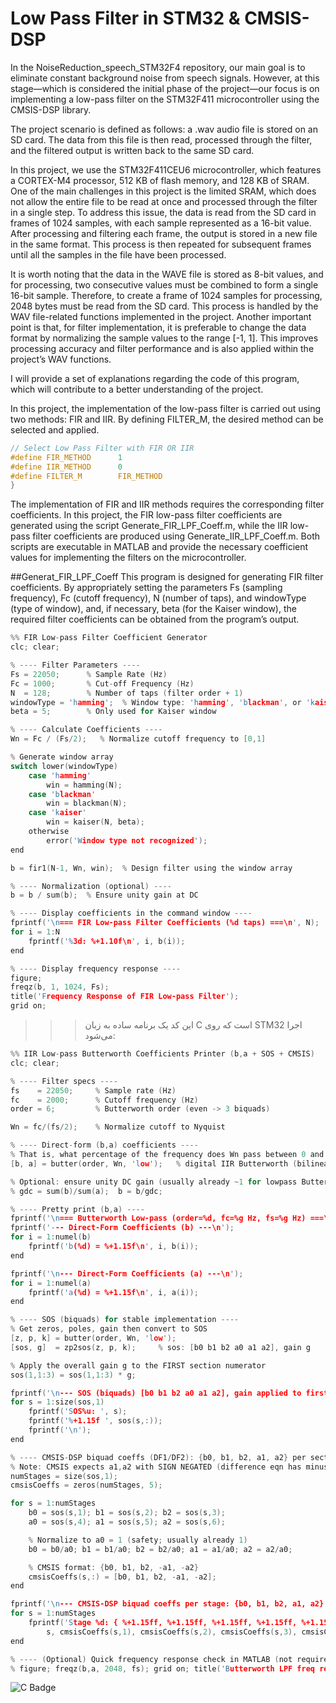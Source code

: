 # Low Pass Filter in STM32 & CMSIS-DSP

In the NoiseReduction_speech_STM32F4 repository, our main goal is to eliminate constant background noise from speech signals. However, at this stage—which is considered the initial phase of the project—our focus is on implementing a low-pass filter on the STM32F411 microcontroller using the CMSIS-DSP library.

The project scenario is defined as follows: a .wav audio file is stored on an SD card. The data from this file is then read, processed through the filter, and the filtered output is written back to the same SD card.

In this project, we use the STM32F411CEU6 microcontroller, which features a CORTEX-M4 processor, 512 KB of flash memory, and 128 KB of SRAM. One of the main challenges in this project is the limited SRAM, which does not allow the entire file to be read at once and processed through the filter in a single step.
To address this issue, the data is read from the SD card in frames of 1024 samples, with each sample represented as a 16-bit value. After processing and filtering each frame, the output is stored in a new file in the same format. This process is then repeated for subsequent frames until all the samples in the file have been processed.

It is worth noting that the data in the WAVE file is stored as 8-bit values, and for processing, two consecutive values must be combined to form a single 16-bit sample. Therefore, to create a frame of 1024 samples for processing, 2048 bytes must be read from the SD card. This process is handled by the WAV file-related functions implemented in the project.
Another important point is that, for filter implementation, it is preferable to change the data format by normalizing the sample values to the range [-1, 1]. This improves processing accuracy and filter performance and is also applied within the project’s WAV functions.

I will provide a set of explanations regarding the code of this program, which will contribute to a better understanding of the project.




In this project, the implementation of the low-pass filter is carried out using two methods: FIR and IIR. By defining FILTER_M, the desired method can be selected and applied.
```c
// Select Low Pass Filter with FIR OR IIR
#define FIR_METHOD		1
#define IIR_METHOD		0
#define FILTER_M		FIR_METHOD
}
```


        
The implementation of FIR and IIR methods requires the corresponding filter coefficients. In this project, the FIR low-pass filter coefficients are generated using the script Generate_FIR_LPF_Coeff.m, while the IIR low-pass filter coefficients are produced using Generate_IIR_LPF_Coeff.m. Both scripts are executable in MATLAB and provide the necessary coefficient values for implementing the filters on the microcontroller.



    

##Generat_FIR_LPF_Coeff
This program is designed for generating FIR filter coefficients. By appropriately setting the parameters Fs (sampling frequency), Fc (cutoff frequency), N (number of taps), and windowType (type of window), and, if necessary, beta (for the Kaiser window), the required filter coefficients can be obtained from the program’s output.
```c
%% FIR Low-pass Filter Coefficient Generator
clc; clear;

% ---- Filter Parameters ----
Fs = 22050;      % Sample Rate (Hz)
Fc = 1000;       % Cut-off Frequency (Hz)
N  = 128;        % Number of taps (filter order + 1)
windowType = 'hamming';  % Window type: 'hamming', 'blackman', or 'kaiser'
beta = 5;        % Only used for Kaiser window

% ---- Calculate Coefficients ----
Wn = Fc / (Fs/2);   % Normalize cutoff frequency to [0,1]

% Generate window array
switch lower(windowType)
    case 'hamming'
        win = hamming(N);
    case 'blackman'
        win = blackman(N);
    case 'kaiser'
        win = kaiser(N, beta);
    otherwise
        error('Window type not recognized');
end

b = fir1(N-1, Wn, win);  % Design filter using the window array

% ---- Normalization (optional) ----
b = b / sum(b);  % Ensure unity gain at DC

% ---- Display coefficients in the command window ----
fprintf('\n=== FIR Low-pass Filter Coefficients (%d taps) ===\n', N);
for i = 1:N
    fprintf('%3d: %+1.10f\n', i, b(i));
end

% ---- Display frequency response ----
figure;
freqz(b, 1, 1024, Fs);
title('Frequency Response of FIR Low-pass Filter');
grid on;

```

>>> این کد یک برنامه ساده به زبان C است که روی STM32 اجرا می‌شود:
```c
%% IIR Low-pass Butterworth Coefficients Printer (b,a + SOS + CMSIS)
clc; clear;

% ---- Filter specs ----
fs    = 22050;     % Sample rate (Hz)
fc    = 2000;      % Cutoff frequency (Hz)
order = 6;         % Butterworth order (even -> 3 biquads)

Wn = fc/(fs/2);    % Normalize cutoff to Nyquist

% ---- Direct-form (b,a) coefficients ----
% That is, what percentage of the frequency does Wn pass between 0 and (Fs/2)?
[b, a] = butter(order, Wn, 'low');   % digital IIR Butterworth (bilinear)

% Optional: ensure unity DC gain (usually already ~1 for lowpass Butter)
% gdc = sum(b)/sum(a);  b = b/gdc;

% ---- Pretty print (b,a) ----
fprintf('\n=== Butterworth Low-pass (order=%d, fc=%g Hz, fs=%g Hz) ===\n', order, fc, fs);
fprintf('--- Direct-Form Coefficients (b) ---\n');
for i = 1:numel(b)
    fprintf('b(%d) = %+1.15f\n', i, b(i));
end

fprintf('\n--- Direct-Form Coefficients (a) ---\n');
for i = 1:numel(a)
    fprintf('a(%d) = %+1.15f\n', i, a(i));
end

% ---- SOS (biquads) for stable implementation ----
% Get zeros, poles, gain then convert to SOS
[z, p, k] = butter(order, Wn, 'low');
[sos, g]  = zp2sos(z, p, k);     % sos: [b0 b1 b2 a0 a1 a2], gain g

% Apply the overall gain g to the FIRST section numerator
sos(1,1:3) = sos(1,1:3) * g;

fprintf('\n--- SOS (biquads) [b0 b1 b2 a0 a1 a2], gain applied to first section ---\n');
for s = 1:size(sos,1)
    fprintf('SOS%u: ', s);
    fprintf('%+1.15f ', sos(s,:));
    fprintf('\n');
end

% ---- CMSIS-DSP biquad coeffs (DF1/DF2): {b0, b1, b2, a1, a2} per section ----
% Note: CMSIS expects a1,a2 with SIGN NEGATED (difference eqn has minus signs).
numStages = size(sos,1);
cmsisCoeffs = zeros(numStages, 5);

for s = 1:numStages
    b0 = sos(s,1); b1 = sos(s,2); b2 = sos(s,3);
    a0 = sos(s,4); a1 = sos(s,5); a2 = sos(s,6);

    % Normalize to a0 = 1 (safety; usually already 1)
    b0 = b0/a0; b1 = b1/a0; b2 = b2/a0; a1 = a1/a0; a2 = a2/a0;

    % CMSIS format: {b0, b1, b2, -a1, -a2}
    cmsisCoeffs(s,:) = [b0, b1, b2, -a1, -a2];
end

fprintf('\n--- CMSIS-DSP biquad coeffs per stage: {b0, b1, b2, a1, a2} with a1,a2 NEGATED ---\n');
for s = 1:numStages
    fprintf('Stage %d: { %+1.15ff, %+1.15ff, %+1.15ff, %+1.15ff, %+1.15ff }\n', ...
        s, cmsisCoeffs(s,1), cmsisCoeffs(s,2), cmsisCoeffs(s,3), cmsisCoeffs(s,4), cmsisCoeffs(s,5));
end

% ---- (Optional) Quick frequency response check in MATLAB (not required) ----
% figure; freqz(b,a, 2048, fs); grid on; title('Butterworth LPF freq response');

```
![C Badge](https://img.shields.io/badge/language-C-blue)
```
